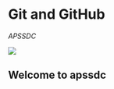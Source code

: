 # Git and GitHub

*APSSDC*


<img src="https://raw.githubusercontent.com/harideep8/Document-Files-08-08-2020/master/images.png">


## Welcome to apssdc 


